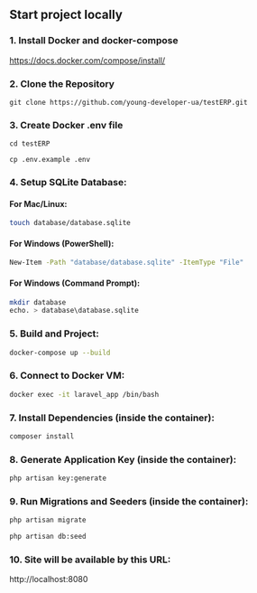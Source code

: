 ## Start project locally

### 1. Install Docker and docker-compose

https://docs.docker.com/compose/install/

### 2. Clone the Repository

`git clone https://github.com/young-developer-ua/testERP.git`

### 3. Create Docker .env file

`cd testERP`

`cp .env.example .env`

### 4. Setup SQLite Database:
#### For Mac/Linux:
```bash
touch database/database.sqlite
```

#### For Windows (PowerShell):
```bash
New-Item -Path "database/database.sqlite" -ItemType "File"
```

#### For Windows (Command Prompt):
```bash
mkdir database
echo. > database\database.sqlite
```

### 5. Build and Project:
```bash
docker-compose up --build
```

### 6. Connect to Docker VM:
```bash
docker exec -it laravel_app /bin/bash
```

### 7. Install Dependencies (inside the container):
```bash
composer install
```

### 8. Generate Application Key (inside the container):
```bash
php artisan key:generate
```

### 9. Run Migrations and Seeders (inside the container):
```bash
php artisan migrate
```

```bash
php artisan db:seed
```

### 10. Site will be available by this URL:

http://localhost:8080